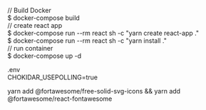 
// Build Docker  
$ docker-compose build  
// create react app  
$ docker-compose run --rm react sh -c "yarn create react-app ."  
$ docker-compose run --rm react sh -c "yarn install ."  
// run container  
$ docker-compose up -d  

.env  
CHOKIDAR_USEPOLLING=true


yarn add @fortawesome/free-solid-svg-icons && yarn add @fortawesome/react-fontawesome